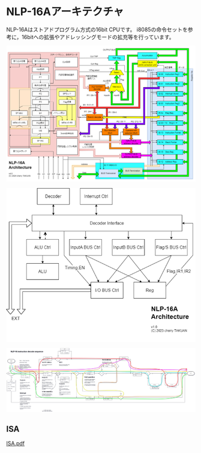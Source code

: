 # NLP-16Aアーキテクチャ

NLP-16Aはストアドプログラム方式の16bit CPUです。
i8085の命令セットを参考に，16bitへの拡張やアドレッシングモードの拡充等を行っています。  

![Architecture](https://github.com/cherry-takuan/nlp/blob/master/nlp-16a/architecture/NLP_16_A4.png "アーキテクチャ")

![Control](https://github.com/cherry-takuan/nlp/blob/master/nlp-16a/architecture/NLP_16_A_Ctrl.png "制御関連の接続")

![sequence](https://github.com/cherry-takuan/nlp/blob/master/nlp-16a/architecture/sequence_route.png "命令実行シーケンス")

## ISA

[ISA.pdf](https://github.com/cherry-takuan/nlp/blob/master/nlp-16a/architecture/ISA.pdf)
